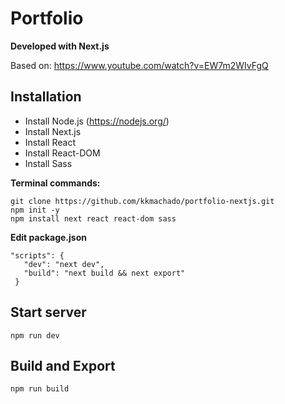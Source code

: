 # Portfolio

**Developed with Next.js**

Based on: https://www.youtube.com/watch?v=EW7m2WIvFgQ

## Installation
* Install Node.js (https://nodejs.org/)
* Install Next.js
* Install React
* Install React-DOM
* Install Sass

**Terminal commands:**
```
git clone https://github.com/kkmachado/portfolio-nextjs.git
npm init -y
npm install next react react-dom sass
```

**Edit package.json**
```
"scripts": {
   "dev": "next dev",
   "build": "next build && next export"
 }
```

## Start server
`npm run dev`

## Build and Export
`npm run build`
